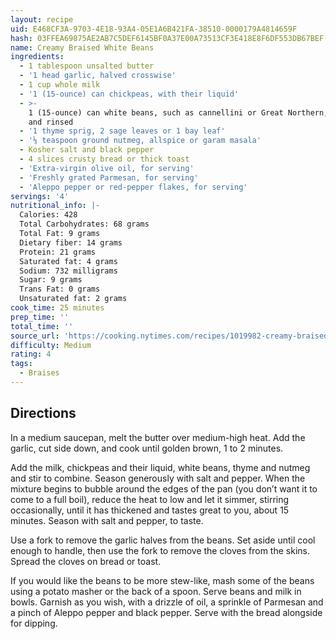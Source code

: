 ```yaml
---
layout: recipe
uid: E468CF3A-9703-4E18-93A4-05E1A6B421FA-38510-0000179A4814659F
hash: 03FFEA69875AE2AB7C5DEF6145BF0A37E00A73513CF3E418E8F6DF553DB67BEF
name: Creamy Braised White Beans
ingredients:
  - 1 tablespoon unsalted butter
  - '1 head garlic, halved crosswise'
  - 1 cup whole milk
  - '1 (15-ounce) can chickpeas, with their liquid'
  - >-
    1 (15-ounce) can white beans, such as cannellini or Great Northern, drained
    and rinsed
  - '1 thyme sprig, 2 sage leaves or 1 bay leaf'
  - '⅛ teaspoon ground nutmeg, allspice or garam masala'
  - Kosher salt and black pepper
  - 4 slices crusty bread or thick toast
  - 'Extra-virgin olive oil, for serving'
  - 'Freshly grated Parmesan, for serving'
  - 'Aleppo pepper or red-pepper flakes, for serving'
servings: '4'
nutritional_info: |-
  Calories: 428
  Total Carbohydrates: 68 grams
  Total Fat: 9 grams
  Dietary fiber: 14 grams
  Protein: 21 grams
  Saturated fat: 4 grams
  Sodium: 732 milligrams
  Sugar: 9 grams
  Trans Fat: 0 grams
  Unsaturated fat: 2 grams
cook_time: 25 minutes
prep_time: ''
total_time: ''
source_url: 'https://cooking.nytimes.com/recipes/1019982-creamy-braised-white-beans'
difficulty: Medium
rating: 4
tags:
  - Braises
---
```


## Directions

In a medium saucepan, melt the butter over medium-high heat. Add the garlic, cut side down, and cook until golden brown, 1 to 2 minutes.

Add the milk, chickpeas and their liquid, white beans, thyme and nutmeg and stir to combine. Season generously with salt and pepper. When the mixture begins to bubble around the edges of the pan (you don’t want it to come to a full boil), reduce the heat to low and let it simmer, stirring occasionally, until it has thickened and tastes great to you, about 15 minutes. Season with salt and pepper, to taste.

Use a fork to remove the garlic halves from the beans. Set aside until cool enough to handle, then use the fork to remove the cloves from the skins. Spread the cloves on bread or toast.

If you would like the beans to be more stew-like, mash some of the beans using a potato masher or the back of a spoon. Serve beans and milk in bowls. Garnish as you wish, with a drizzle of oil, a sprinkle of Parmesan and a pinch of Aleppo pepper and black pepper. Serve with the bread alongside for dipping.
